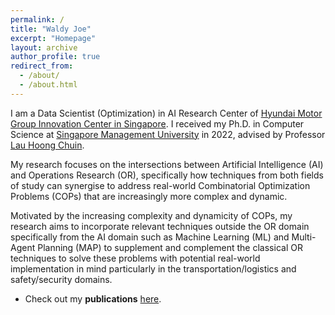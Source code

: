 ```yaml
---
permalink: /
title: "Waldy Joe"
excerpt: "Homepage"
layout: archive
author_profile: true
redirect_from: 
  - /about/
  - /about.html
---
```


I am a Data Scientist (Optimization) in AI Research Center of [Hyundai Motor Group Innovation Center in Singapore](https://www.hyundai.com/sg/home).
I received my Ph.D. in Computer Science at [Singapore Management University](https://www.smu.edu.sg/) in 2022, advised by Professor [Lau Hoong Chuin](http://www.mysmu.edu/faculty/hclau/).

My research focuses on the intersections between Artificial Intelligence (AI) and Operations Research (OR), specifically how techniques from both fields of study can synergise to address real-world Combinatorial Optimization Problems (COPs) that are increasingly more complex and dynamic.

Motivated by the increasing complexity and dynamicity of COPs, my research aims to incorporate relevant techniques outside the OR domain specifically from the AI domain such as Machine Learning (ML) and Multi-Agent Planning (MAP) to supplement and complement the classical OR techniques to solve these problems with potential real-world implementation in mind particularly in the transportation/logistics and safety/security domains.


<!-- * Check out my **research** [here](https://waldyjoe.github.io/research/). -->
* Check out my **publications** [here](https://waldyjoe.github.io/publications/).


